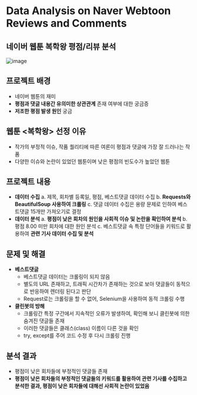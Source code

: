 # Data Analysis on Naver Webtoon Reviews and Comments
## 네이버 웹툰 복학왕 평점/리뷰 분석

![image](https://user-images.githubusercontent.com/38115693/154954551-58555fbd-6ead-4f44-b27e-c43880a5d4ec.png)

## 프로젝트 배경
- 네이버 웹툰의 재미
- **평점과 댓글 내용간 유의미한 상관관계** 존재 여부에 대한 궁금증
- **저조한 평점 발생 원인** 궁금

## 웹툰 <복학왕> 선정 이유
- 작가의 부정적 이슈, 작품 퀄리티에 따른 여론이 평점과 댓글에 가장 잘 드러나는 작품
- 다양한 이슈와 논란이 있었던 웹툰이며 낮은 평점의 빈도수가 높았던 웹툰

## 프로젝트 내용
- **데이터 수집**
  a. 제목, 회차별 등록일, 평점, 베스트댓글 데이터 수집
  b. **Requests와 BeautifulSoup 사용하여 크롤링**
  c. 댓글 데이터 수집은 용량 문제로 인하여 베스트댓글 15개만 가져오기로 결정
- **데이터 분석**
  a. **평점이 낮은 회차의 원인을 사회적 이슈 및 논란을 확인하여 분석**
  b. 평점 8.00 미만 회차에 대한 원인 분석
  c. 베스트댓글 속 특정 단어들을 키워드로 활용하여 **관련 기사 데이터 수집 및 분석**

## 문제 및 해결
- **베스트댓글**
  - 베스트댓글 데이터는 크롤링이 되지 않음
  - 별도의 URL 존재하고, 트래픽 시간차가 존재하는 것으로 보아 댓글들이 동적으로 반응하여 렌더링 된다고 판단
  - Request로는 크롤링을 할 수 없어, Selenium을 사용하여 동적 크롤링 수행
- **클린봇의 방해**
  - 크롤링간 특정 구간에서 지속적인 오류가 발생하여, 확인해 보니 클린봇에 의한 숨겨진 댓글들 존재
  - 이러한 댓글들은 클래스(class) 이름이 다른 것을 확인
  - try, except를 주어 코드 수정 후 다시 크롤링 진행 

## 분석 결과
- 평점이 낮은 회차들에 부정적인 댓글들 존재
- **평점이 낮은 회차들의 부정적인 댓글들의 키워드를 활용하여 관련 기사를 수집하고 분석한 결과, 평점이 낮은 회차들에 대해선 사회적 논란이 있었음**
